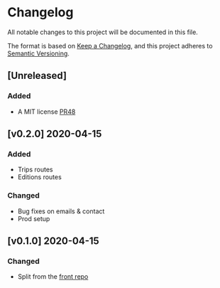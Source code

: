 # Changelog

All notable changes to this project will be documented in this file.

The format is based on [Keep a Changelog](https://keepachangelog.com/en/1.0.0/),
and this project adheres to [Semantic Versioning](https://semver.org/spec/v2.0.0.html).

## [Unreleased]

### Added

-   A MIT license [PR48](https://github.com/TanguyLe/HoulgateFestBack/pull/48)

## [v0.2.0] 2020-04-15

### Added

-   Trips routes
-   Editions routes

### Changed

-   Bug fixes on emails & contact
-   Prod setup

## [v0.1.0] 2020-04-15

### Changed

-   Split from the [front repo](https://github.com/TanguyLe/HoulgateFestFront)
